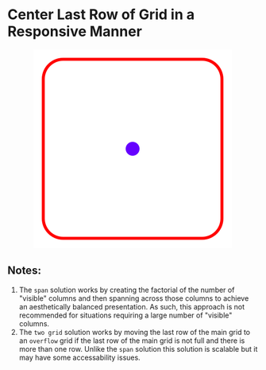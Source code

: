 # Center Last Row of Grid in a Responsive Manner

<p align="center"><img src="altered.svg" /></p>

## Notes:

1. The `span` solution works by creating the factorial of the number of "visible" columns and then spanning across those columns to achieve an aesthetically balanced presentation. As such, this approach is not recommended for situations requiring a large number of "visible" columns.
2. The `two grid` solution works by moving the last row of the main grid to an `overflow` grid if the last row of the main grid is not full and there is more than one row. Unlike the `span` solution this solution is scalable but it may have some accessability issues.
